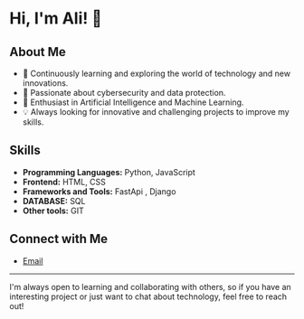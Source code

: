 # Hi, I'm Ali! 👋

## About Me

- 🌱 Continuously learning and exploring the world of technology and new innovations.
- 🔐 Passionate about cybersecurity and data protection.
- 🤖 Enthusiast in Artificial Intelligence and Machine Learning.
- 💡 Always looking for innovative and challenging projects to improve my skills.

## Skills

- **Programming Languages:** Python, JavaScript
- **Frontend:** HTML, CSS
- **Frameworks and Tools:** FastApi , Django
- **DATABASE:** SQL
- **Other tools:** GIT

## Connect with Me

- [Email](mailto:AliebrX1@gmail.com)

---

I'm always open to learning and collaborating with others, so if you have an interesting project or just want to chat about technology, feel free to reach out!
